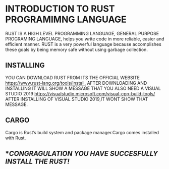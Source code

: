 # INTRODUCTION TO RUST PROGRAMIMNG LANGUAGE

RUST IS A HIGH LEVEL PROGRAMMING LANGUAGE, GENERAL PURPOSE PROGRAMING LANGUAGE, helps you write code in more reliable, easier and efficient manner. RUST is a very powerful language because accomplishes these goals by being memory safe without using garbage collection.

## INSTALLING

YOU CAN DOWNLOAD RUST FROM ITS THE OFFICIAL WEBSITE <https://www.rust-lang.org/tools/install.> AFTER DOWNLOADING AND INSTALLING IT WILL SHOW A MESSAGE THAT YOU ALSO NEED A VISUAL STUDIO 2019 <https://visualstudio.microsoft.com/visual-cpp-build-tools/> AFTER INSTALLING OF VISUAL STUDIO 2019,IT WONT SHOW THAT MESSAGE.

## CARGO

Cargo is Rust’s build system and package manager.Cargo comes installed with Rust.

## **CONGRAGULATION YOU HAVE SUCCESFULLY INSTALL THE  RUST!*
